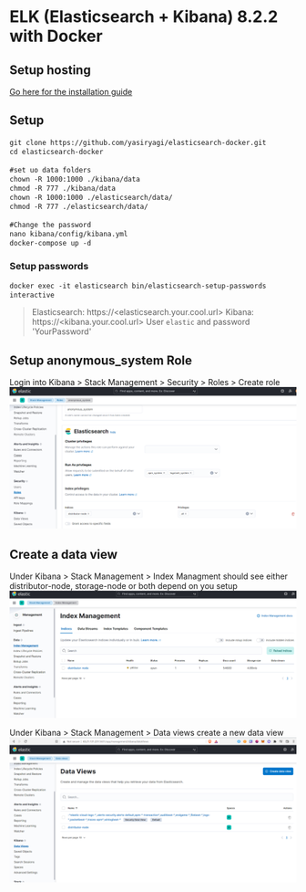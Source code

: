 # ELK (Elasticsearch + Kibana) 8.2.2 with Docker



## Setup hosting
[Go here for the installation guide](./hosting/README.md)


## Setup
```
git clone https://github.com/yasiryagi/elasticsearch-docker.git
cd elasticsearch-docker

#set uo data folders
chown -R 1000:1000 ./kibana/data
chmod -R 777 ./kibana/data
chown -R 1000:1000 ./elasticsearch/data/
chmod -R 777 ./elasticsearch/data/

#Change the password
nano kibana/config/kibana.yml
docker-compose up -d
```

### Setup passwords

```
docker exec -it elasticsearch bin/elasticsearch-setup-passwords interactive
```


> Elasticsearch: https://<elasticsearch.your.cool.url>
> Kibana: https://<kibana.your.cool.url>
> User `elastic` and password 'YourPassword'


## Setup  anonymous_system Role

Login into Kibana > Stack Management > Security > Roles > Create role
![Role](./pics/elasticsearch_3.PNG)


## Create a data view 

Under Kibana > Stack Management > Index Managment should see either distributor-node, storage-node or both depend on you setup
![Role](./pics/elasticsearch_1.PNG)

Under Kibana > Stack Management > Data views create a new data view 
![Role](./pics/elasticsearch_2.PNG) 

